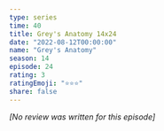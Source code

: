 ```yaml
---
type: series
time: 40
title: Grey's Anatomy 14x24
date: "2022-08-12T00:00:00"
name: "Grey's Anatomy"
season: 14
episode: 24
rating: 3
ratingEmoji: "⭐️⭐️⭐️"
share: false
---
```


_[No review was written for this episode]_
